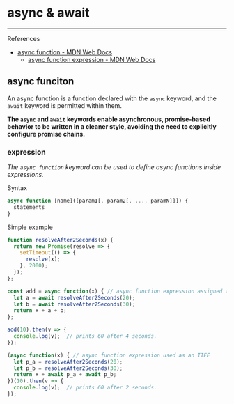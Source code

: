 # async & await

---

References

- [async function - MDN Web Docs](https://developer.mozilla.org/en-US/docs/Web/JavaScript/Reference/Statements/async_function)
    - [async function expression - MDN Web Docs](https://developer.mozilla.org/en-US/docs/Web/JavaScript/Reference/Operators/async_function)

## async funciton

An async function is a function declared with the `async` keyword, and the `await` keyword is permitted within them.

**The `async` and `await` keywords enable asynchronous, promise-based behavior to be written in a cleaner style, avoiding the need to explicitly configure promise chains.**

### expression

_The `async function` keyword can be used to define async functions inside expressions._

Syntax

```js
async function [name]([param1[, param2[, ..., paramN]]]) {
  statements
}
```

Simple example

```js
function resolveAfter2Seconds(x) {
  return new Promise(resolve => {
    setTimeout(() => {
      resolve(x);
    }, 2000);
  });
};

const add = async function(x) { // async function expression assigned to a variable
  let a = await resolveAfter2Seconds(20);
  let b = await resolveAfter2Seconds(30);
  return x + a + b;
};

add(10).then(v => {
  console.log(v);  // prints 60 after 4 seconds.
});

(async function(x) { // async function expression used as an IIFE
  let p_a = resolveAfter2Seconds(20);
  let p_b = resolveAfter2Seconds(30);
  return x + await p_a + await p_b;
})(10).then(v => {
  console.log(v);  // prints 60 after 2 seconds.
});
```
